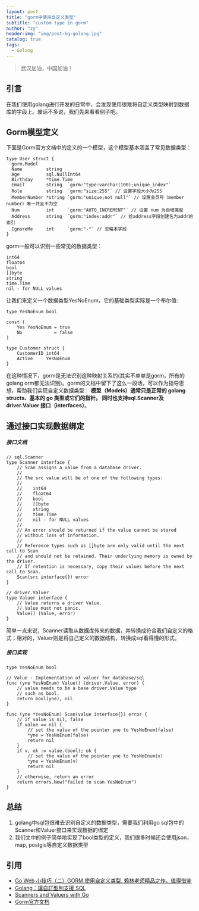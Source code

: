 ```yaml
---
layout: post
title: "gorm中使用自定义类型"
subtitle: "custom type in gorm"
author: "zy"
header-img: "img/post-bg-golang.jpg"
catalog: true
tags:
  - Golang
---
```


> 武汉加油，中国加油！

## 引言
在我们使用golang进行开发的日常中，会发现使用很难将自定义类型映射到数据库的字段上。废话不多说，我们先来看看例子吧。

## Gorm模型定义
下面是Gorm官方文档中的定义的一个模型，这个模型基本涵盖了常见数据类型：

```
type User struct {
  gorm.Model
  Name         string
  Age          sql.NullInt64
  Birthday     *time.Time
  Email        string  `gorm:"type:varchar(100);unique_index"`
  Role         string  `gorm:"size:255"` // 设置字段大小为255
  MemberNumber *string `gorm:"unique;not null"` // 设置会员号（member number）唯一并且不为空
  Num          int     `gorm:"AUTO_INCREMENT"` // 设置 num 为自增类型
  Address      string  `gorm:"index:addr"` // 给address字段创建名为addr的索引
  IgnoreMe     int     `gorm:"-"` // 忽略本字段
}

```
gorm一般可以识别一些常见的数据类型：
```
int64
float64
bool
[]byte
string
time.Time
nil - for NULL values
```
让我们来定义一个数据类型YesNoEnum，它的基础类型实际是一个布尔值: 

```
type YesNoEnum bool

const (
	Yes YesNoEnum = true
	No            = false
)

type Customer struct {
	CustomerID int64
	Active     YesNoEnum
}
```

在这种情况下，gorm是无法识别这种映射关系的(其实不单单是gorm，所有的 golang orm都无法识别)。gorm的文档中留下了这么一段话，可以作为指导思想，帮助我们实现自定义数据类型：
**模型（Models）通常只是正常的 golang structs、基本的 go 类型或它们的指针。 同时也支持sql.Scanner及driver.Valuer 接口（interfaces）**。

## 通过接口实现数据绑定

##### 接口文档

```
// sql.Scanner
type Scanner interface {
    // Scan assigns a value from a database driver.
    //
    // The src value will be of one of the following types:
    //
    //    int64
    //    float64
    //    bool
    //    []byte
    //    string
    //    time.Time
    //    nil - for NULL values
    //
    // An error should be returned if the value cannot be stored
    // without loss of information.
    //
    // Reference types such as []byte are only valid until the next call to Scan
    // and should not be retained. Their underlying memory is owned by the driver.
    // If retention is necessary, copy their values before the next call to Scan.
    Scan(src interface{}) error
}

// driver.Valuer
type Valuer interface {
    // Value returns a driver Value.
    // Value must not panic.
    Value() (Value, error)
}
```
简单一点来说，Scanner读取从数据库传来的数据，并转换成符合我们自定义的格式；相对的，Valuer则是将自己定义的数据结构，转换成sql看得懂的形式。

##### 接口实现

```
type YesNoEnum bool

// Value - Implementation of valuer for database/sql
func (yne YesNoEnum) Value() (driver.Value, error) {
    // value needs to be a base driver.Value type
    // such as bool.
	return bool(yne), nil
}

func (yne *YesNoEnum) Scan(value interface{}) error {
	// if value is nil, false
	if value == nil {
		// set the value of the pointer yne to YesNoEnum(false)
		*yne = YesNoEnum(false)
		return nil
	}
	if v, ok := value.(bool); ok {
    	// set the value of the pointer yne to YesNoEnum(v)
    	*yne = YesNoEnum(v)
    	return nil
    }
	// otherwise, return an error
	return errors.New("failed to scan YesNoEnum")
}   
```

## 总结
1. golang中sql包很难去识别自定义的数据类型，需要我们利用go sql包中的Scanner和Valuer接口来实现数据的绑定
2. 我们文中的例子简单地实现了bool类型的定义，我们很多时候还会使用json，map, postgis等自定义数据类型

## 引用
* [Go Web 小技巧（二）GORM 使用自定义类型, 赖林老师精品之作，值得借鉴](https://lailin.xyz/post/17394.html)
* [Golang：讓自訂型別支援 SQL](https://medium.com/@hunsin/golang-%E8%AE%93%E8%87%AA%E8%A8%82%E5%9E%8B%E5%88%A5%E6%94%AF%E6%8F%B4sql-97e14c31fd8a)
* [Scanners and Valuers with Go](https://husobee.github.io/golang/database/2015/06/12/scanner-valuer.html)
* [Gorm官方文档](https://gorm.io/docs/)

